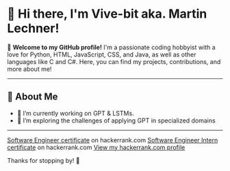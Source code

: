 # 👋 Hi there, I'm Vive-bit aka. Martin Lechner!

🌟 **Welcome to my GitHub profile!** I'm a passionate coding hobbyist with a love for Python, HTML, JavaScript, CSS, and Java, as well as other languages like C and C#. Here, you can find my projects, contributions, and more about me!

---

## 🚀 About Me

- 🔭 I’m currently working on GPT & LSTMs.
- 🌱 I’m exploring the challenges of applying GPT in specialized domains

---

[Software Engineer certificate](https://github.com/Vive-bit/Vive-bit/blob/main/software_engineer%20certificate.pdf) on hackerrank.com
[Software Engineer Intern certificate](https://github.com/Vive-bit/Vive-bit/blob/main/software_engineer_intern%20certificate.pdf) on hackerrank.com
[View my hackerrank.com profile](https://www.hackerrank.com/profile/martinlechner210)

Thanks for stopping by! 🚀
